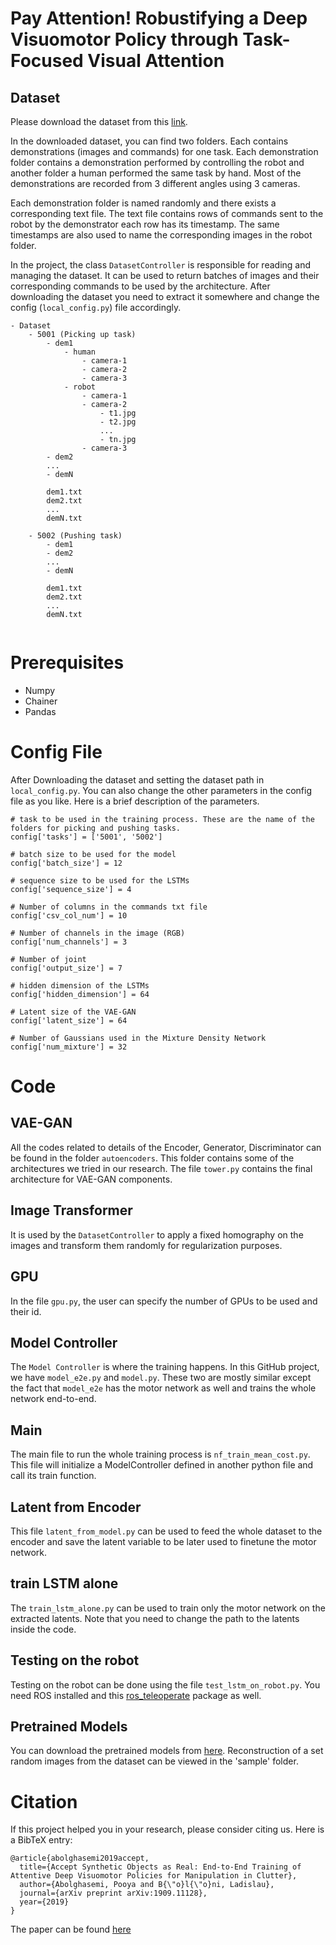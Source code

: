 # Pay Attention! Robustifying a Deep Visuomotor Policy through Task-Focused Visual Attention

## Dataset 
Please download the dataset from this [link](https://drive.google.com/file/d/1zo0DtuIjLWhFkpZdk9o-26tJ54iXg1pV/view?usp=sharing).

In the downloaded dataset, you can find two folders. Each contains demonstrations (images and commands) for one task. Each demonstration folder contains a demonstration performed by controlling the robot and another folder a human performed the same task by hand. Most of the demonstrations are recorded from 3 different angles using 3 cameras.

Each demonstration folder is named randomly and there exists a corresponding text file. The text file contains rows of commands sent to the robot by the demonstrator each row has its timestamp. The same timestamps are also used to name the corresponding images in the robot folder.

In the project, the class `DatasetController` is responsible for reading and managing the dataset. It can be used to return batches of images and their corresponding commands to be used by the architecture. After downloading the dataset you need to extract it somewhere and change the config (`local_config.py`) file accordingly.

```
- Dataset
    - 5001 (Picking up task)
        - dem1
            - human
                - camera-1
                - camera-2
                - camera-3
            - robot
                - camera-1
                - camera-2
                    - t1.jpg
                    - t2.jpg
                    ...
                    - tn.jpg
                - camera-3
        - dem2
        ...
        - demN

        dem1.txt
        dem2.txt
        ...
        demN.txt
        
    - 5002 (Pushing task)
        - dem1
        - dem2
        ...
        - demN
    
        dem1.txt
        dem2.txt
        ...
        demN.txt
    
```
# Prerequisites
- Numpy
- Chainer
- Pandas

# Config File
After Downloading the dataset and setting the dataset path in `local_config.py`. You can also change the other parameters in the config file as you like. Here is a brief description of the parameters.
```
# task to be used in the training process. These are the name of the folders for picking and pushing tasks.
config['tasks'] = ['5001', '5002']

# batch size to be used for the model
config['batch_size'] = 12

# sequence size to be used for the LSTMs
config['sequence_size'] = 4

# Number of columns in the commands txt file
config['csv_col_num'] = 10

# Number of channels in the image (RGB)
config['num_channels'] = 3

# Number of joint
config['output_size'] = 7

# hidden dimension of the LSTMs
config['hidden_dimension'] = 64

# Latent size of the VAE-GAN
config['latent_size'] = 64

# Number of Gaussians used in the Mixture Density Network
config['num_mixture'] = 32
```
# Code

## VAE-GAN
All the codes related to details of the Encoder, Generator, Discriminator can be found in the folder `autoencoders`. This folder contains some of the architectures we tried in our research. The file `tower.py` contains the final architecture for VAE-GAN components.

## Image Transformer
It is used by the `DatasetController` to apply a fixed homography on the images and transform them randomly for regularization purposes.

## GPU
In the file `gpu.py`, the user can specify the number of GPUs to be used and their id.

## Model Controller
The `Model Controller` is where the training happens. In this GitHub project, we have `model_e2e.py` and `model.py`. These two are mostly similar except the fact that `model_e2e` has the motor network as well and trains the whole network end-to-end.

## Main
The main file to run the whole training process is `nf_train_mean_cost.py`. This file will initialize a ModelController defined in another python file and call its train function.

## Latent from Encoder
This file `latent_from_model.py` can be used to feed the whole dataset to the encoder and save the latent variable to be later used to finetune the motor network.

## train LSTM alone
The `train_lstm_alone.py` can be used to train only the motor network on the extracted latents. Note that you need to change the path to the latents inside the code.

## Testing on the robot
Testing on the robot can be done using the file `test_lstm_on_robot.py`. You need ROS installed and this [ros_teleoperate](https://github.com/pouyaAB/ros_teleoperate) package as well.

## Pretrained Models
You can download the pretrained models from [here](https://drive.google.com/file/d/1Wq-yNIqoTFaSJEZQkOVS6tlFRmD-jOzA/view?usp=sharing). Reconstruction of a set random images from the dataset can be viewed in the 'sample' folder.


# Citation
If this project helped you in your research, please consider citing us. Here is a BibTeX entry:

```
@article{abolghasemi2019accept,
  title={Accept Synthetic Objects as Real: End-to-End Training of Attentive Deep Visuomotor Policies for Manipulation in Clutter},
  author={Abolghasemi, Pooya and B{\"o}l{\"o}ni, Ladislau},
  journal={arXiv preprint arXiv:1909.11128},
  year={2019}
}
```

The paper can be found [here](https://arxiv.org/abs/1909.11128)



